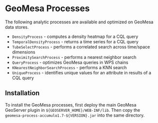 # GeoMesa Processes

The following analytic processes are available and optimized on GeoMesa data stores.

* `DensityProcess` - computes a density heatmap for a CQL query
* `TemporalDensityProcess` - returns a time series for a CQL query
* `TubeSelectProcess` - performs a correlated search across time/space dimensions
* `ProximitySearchProcess` - performs a nearest neighbor search
* `QueryProcess` - optimizes GeoMesa queries in WPS chains
* `KNearestNeighborSearchProcess` - performs a KNN search
* `UniqueProcess` - identifies unique values for an attribute in results of a CQL query

## Installation

To install the GeoMesa processes, first deploy the main GeoMesa GeoServer plugin in 
 `${GEOSERVER_HOME}/WEB-INF/lib`.  Then copy the `geomesa-process-accumulo1.7-${VERSION}.jar` into the
 same directory.